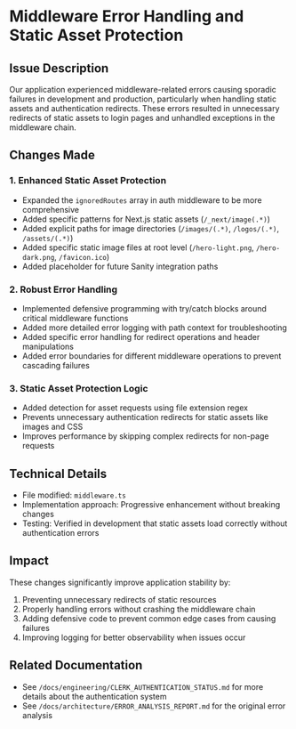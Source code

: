 # Middleware Error Handling and Static Asset Protection

## Issue Description
Our application experienced middleware-related errors causing sporadic failures in development and production, particularly when handling static assets and authentication redirects. These errors resulted in unnecessary redirects of static assets to login pages and unhandled exceptions in the middleware chain.

## Changes Made

### 1. Enhanced Static Asset Protection
- Expanded the `ignoredRoutes` array in auth middleware to be more comprehensive
- Added specific patterns for Next.js static assets (`/_next/image(.*)`)
- Added explicit paths for image directories (`/images/(.*)`, `/logos/(.*)`, `/assets/(.*)`)
- Added specific static image files at root level (`/hero-light.png`, `/hero-dark.png`, `/favicon.ico`)
- Added placeholder for future Sanity integration paths

### 2. Robust Error Handling
- Implemented defensive programming with try/catch blocks around critical middleware functions
- Added more detailed error logging with path context for troubleshooting
- Added specific error handling for redirect operations and header manipulations
- Added error boundaries for different middleware operations to prevent cascading failures

### 3. Static Asset Protection Logic
- Added detection for asset requests using file extension regex
- Prevents unnecessary authentication redirects for static assets like images and CSS
- Improves performance by skipping complex redirects for non-page requests

## Technical Details
- File modified: `middleware.ts`
- Implementation approach: Progressive enhancement without breaking changes
- Testing: Verified in development that static assets load correctly without authentication errors

## Impact
These changes significantly improve application stability by:
1. Preventing unnecessary redirects of static resources
2. Properly handling errors without crashing the middleware chain
3. Adding defensive code to prevent common edge cases from causing failures
4. Improving logging for better observability when issues occur

## Related Documentation
- See `/docs/engineering/CLERK_AUTHENTICATION_STATUS.md` for more details about the authentication system
- See `/docs/architecture/ERROR_ANALYSIS_REPORT.md` for the original error analysis